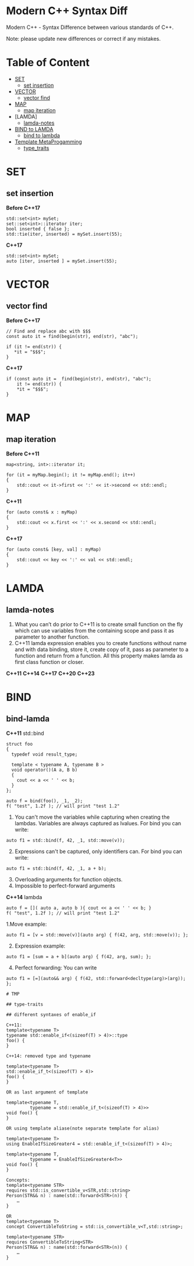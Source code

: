 # Modern C++ Syntax Diff

Modern C++ - Syntax Difference between various standards of C++. 

Note: please update new differences or correct if any mistakes.

<!-- md-cpp-begin -->
# Table of Content
* [SET](#set)
  * [set insertion](#set-insertion)
* [VECTOR](#vector)
  * [vector find](#vector-find)
* [MAP](#map)
  * [map iteration](#map-iteration)
* [LAMDA]
  * [lamda-notes](#lamda-notes)
* [BIND to LAMDA](#bind)
  * [bind to lambda](#bind-lamda)   
* [Template MetaProgamming](#tmp)
  * [type_traits](#type-traits)      
<!-- md-cpp-end -->

# SET

## set insertion

**Before C++17**
```
std::set<int> mySet;
set::set<int>::iterator iter;
bool inserted { false };
std::tie(iter, inserted) = mySet.insert(55);
```
**C++17**
```
std::set<int> mySet;
auto [iter, inserted ] = mySet.insert(55);
```

# VECTOR

## vector find

**Before C++17**
```
// Find and replace abc with $$$
const auto it = find(begin(str), end(str), "abc");
 
if (it != end(str)) {
   *it = "$$$";
}
```
**C++17**
```
if (const auto it =  find(begin(str), end(str), "abc");
    it != end(str)) {
    *it = "$$$";
}
```

# MAP

## map iteration

**Before C++11**
```
map<string, int>::iterator it;

for (it = myMap.begin(); it != myMap.end(); it++)
{
    std::cout << it->first << ':' << it->second << std::endl;
}
```
**C++11**

```
for (auto const& x : myMap)
{
    std::cout << x.first << ':' << x.second << std::endl;
}
```
**C++17**

```
for (auto const& [key, val] : myMap)
{
    std::cout << key << ':' << val << std::endl;
}
```
# LAMDA

## lamda-notes
1. What you can’t do prior to C++11 is to create small function on the fly which can use variables from the containing scope and pass it as parameter to another function. 
2. C++11 lamda expression enables you to create functions without name and with data binding, store it, create copy of it, pass as parameter to a function and return from a function. All this property makes lamda as first class function or closer.

**C++11**
**C++14**
**C++17**
**C++20**
**C++23**

# BIND

## bind-lamda


**C++11**
std::bind
```
struct foo
{
  typedef void result_type;

  template < typename A, typename B >
  void operator()(A a, B b)
  {
    cout << a << ' ' << b;
  }
};

auto f = bind(foo(), _1, _2);
f( "test", 1.2f ); // will print "test 1.2"
```
1. You can't move the variables while capturing when creating the lambdas. Variables are always captured as lvalues. For bind you can write:

```
auto f1 = std::bind(f, 42, _1, std::move(v));
```
2. Expressions can't be captured, only identifiers can. For bind you can write:

```
auto f1 = std::bind(f, 42, _1, a + b);
```

3. Overloading arguments for function objects. 
4. Impossible to perfect-forward arguments

**C++14**
lambda
```
auto f = []( auto a, auto b ){ cout << a << ' ' << b; }
f( "test", 1.2f ); // will print "test 1.2"
```

1.Move example:
```
auto f1 = [v = std::move(v)](auto arg) { f(42, arg, std::move(v)); };
```
2. Expression example:
```
auto f1 = [sum = a + b](auto arg) { f(42, arg, sum); };
```
4. Perfect forwarding: You can write
```
auto f1 = [=](auto&& arg) { f(42, std::forward<decltype(arg)>(arg)); };

# TMP

## type-traits

## different syntaxes of enable_if

C++11:
template<typename T>
typename std::enable_if<(sizeof(T) > 4)>::type
foo() {
}

C++14: removed type and typename 

template<typename T>
std::enable_if_t<(sizeof(T) > 4)>
foo() {
}

OR as last argument of template

template<typename T,
         typename = std::enable_if_t<(sizeof(T) > 4)>>
void foo() {
}

OR using template aliase(note separate template for alias)

template<typename T>
using EnableIfSizeGreater4 = std::enable_if_t<(sizeof(T) > 4)>;

template<typename T,
         typename = EnableIfSizeGreater4<T>>
void foo() {
}

Concepts:
template<typename STR>
requires std::is_convertible_v<STR,std::string>
Person(STR&& n) : name(std::forward<STR>(n)) {
    …
}

OR 
template<typename T>
concept ConvertibleToString = std::is_convertible_v<T,std::string>;

template<typename STR>
requires ConvertibleToString<STR>
Person(STR&& n) : name(std::forward<STR>(n)) {
    …
}



```
